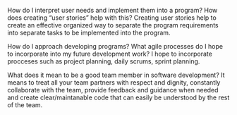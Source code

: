 How do I interpret user needs and implement them into a program? How does creating “user stories” help with this?
Creating user stories help to create an effective organized way to separate the program requirements into separate tasks to be implemented into the program. 

How do I approach developing programs? What agile processes do I hope to incorporate into my future development work?
I hope to incorporate procceses such as project planning, daily scrums, sprint planning.

What does it mean to be a good team member in software development?
It means to treat all your team partners with respect and dignity, constantly collaborate with the team, provide feedback and guidance when needed and create clear/maintanable code that can easily be understood by the rest of the team. 
